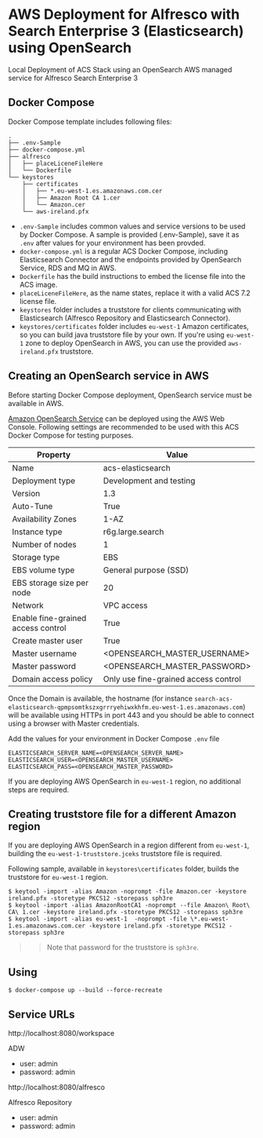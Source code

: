 # AWS Deployment for Alfresco with Search Enterprise 3 (Elasticsearch) using OpenSearch

Local Deployment of ACS Stack using an OpenSearch AWS managed service for Alfresco Search Enterprise 3

## Docker Compose

Docker Compose template includes following files:

```
.
├── .env-Sample
├── docker-compose.yml
├── alfresco
│   ├── placeLiceneFileHere
│   └── Dockerfile
└── keystores
    ├── certificates
    │   ├── *.eu-west-1.es.amazonaws.com.cer
    │   ├── Amazon Root CA 1.cer
    │   └── Amazon.cer
    └── aws-ireland.pfx
```

* `.env-Sample` includes common values and service versions to be used by Docker Compose. A sample is provided (.env-Sample), save it as `.env` after values for your environment has been provded.
* `docker-compose.yml` is a regular ACS Docker Compose, including Elasticsearch Connector and the endpoints provided by OpenSearch Service, RDS and MQ in AWS.
* `Dockerfile` has the build instructions to embed the license file into the ACS image.
* `placeLiceneFileHere`, as the name states, replace it with a valid ACS 7.2 license file.
* `keystores` folder includes a truststore for clients communicating with Elasticsearch (Alfresco Repository and Elasticsearch Connector).
* `keystores/certificates` folder includes `eu-west-1` Amazon certificates, so you can build java truststore file by your own. If you're using `eu-west-1` zone to deploy OpenSearch in AWS, you can use the provided `aws-ireland.pfx` truststore.


## Creating an OpenSearch service in AWS

Before starting Docker Compose deployment, OpenSearch service must be available in AWS.

[Amazon OpenSearch Service](https://docs.aws.amazon.com/opensearch-service/latest/developerguide/gsg.html) can be deployed using the AWS Web Console. Following settings are recommended to be used with this ACS Docker Compose for testing purposes.

| Property                           | Value                                |
|------------------------------------|--------------------------------------|
| Name                               | acs-elasticsearch                    |
| Deployment type                    | Development and testing              |
| Version                            | 1.3                                  |
| Auto-Tune                          | True                              |
| Availability Zones                 | 1-AZ                                 |
| Instance type                      | r6g.large.search                     |
| Number of nodes                    | 1                                    |
| Storage type                       | EBS                                  |
| EBS volume type                    | General purpose (SSD)                |
| EBS storage size per node          | 20                                   |
| Network                            | VPC access                        |
| Enable fine-grained access control | True                                 |
| Create master user                 | True                                 |
| Master username                    | <OPENSEARCH_MASTER_USERNAME>                           |
| Master password                    | <OPENSEARCH_MASTER_PASSWORD>                           |
| Domain access policy               | Only use fine-grained access control |

Once the Domain is available, the hostname (for instance `search-acs-elasticsearch-qpmpsomtkszxgrrryehiwxkhfm.eu-west-1.es.amazonaws.com`) will be available using HTTPs in port 443 and you should be able to connect using a browser with Master credentials.

Add the values for your environment in Docker Compose `.env` file

```
ELASTICSEARCH_SERVER_NAME=<OPENSEARCH_SERVER_NAME>
ELASTICSEARCH_USER=<OPENSEARCH_MASTER_USERNAME>
ELASTICSEARCH_PASS=<OPENSEARCH_MASTER_PASSWORD>
```

If you are deploying AWS OpenSearch in `eu-west-1` region, no additional steps are required.


## Creating truststore file for a different Amazon region

If you are deploying AWS OpenSearch in a region different from `eu-west-1`, building the `eu-west-1-truststore.jceks` truststore file is required.

Following sample, available in `keystores\certificates` folder, builds the truststore for `eu-west-1` region.

```
$ keytool -import -alias Amazon -noprompt -file Amazon.cer -keystore ireland.pfx -storetype PKCS12 -storepass sph3re
$ keytool -import -alias AmazonRootCA1 -noprompt --file Amazon\ Root\ CA\ 1.cer -keystore ireland.pfx -storetype PKCS12 -storepass sph3re
$ keytool -import -alias eu-west-1  -noprompt -file \*.eu-west-1.es.amazonaws.com.cer -keystore ireland.pfx -storetype PKCS12 -storepass sph3re
```

>> Note that password for the truststore is `sph3re`.

## Using

```
$ docker-compose up --build --force-recreate
```

## Service URLs

http://localhost:8080/workspace

ADW
* user: admin
* password: admin

http://localhost:8080/alfresco

Alfresco Repository
* user: admin
* password: admin

